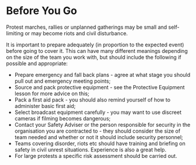 [Title]: # (Before You Go)
[Order]: # (6)

# Before You Go

Protest marches, rallies or unplanned gatherings may be small and self-limiting or may become riots and civil disturbance.

It is important to prepare adequately (in proportion to the expected event) before going to cover it. This can have many different meanings depending on the size of the team you work with, but should include the following if possible and appropriate:

*   Prepare emergency and fall back plans - agree at what stage you should pull out and emergency meeting points;
*   Source and pack protective equipment - see the Protective Equipment lesson for more advice on this;
*   Pack a first aid pack - you should also remind yourself of how to administer basic first aid;
*   Select broadcast equipment carefully - you may want to use discreet cameras if filming becomes dangerous;
*   Contact your Safety Adviser or the person responsible for security in the organisation you are contracted to - they should consider the size of team needed and whether or not it should include security personnel;
*   Teams covering disorder, riots etc should have training and briefing on safety in civil unrest situations. Experience is also a great help.
*   For large protests a specific risk assessment should be carried out.